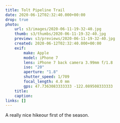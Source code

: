 ```yaml
---
title: Tolt Pipeline Trail
date: 2020-06-12T02:32:40.000+00:00
drop: true
photo:
    url: s3/images/2020-06-11-19-32-40.jpg
    thumb: s3/thumbs/2020-06-11-19-32-40.jpg
    preview: s3/previews/2020-06-11-19-32-40.jpg
    created: 2020-06-12T02:32:40.000+00:00
    exif:
        make: Apple
        model: iPhone 7
        lens: iPhone 7 back camera 3.99mm f/1.8
        iso: "20"
        aperture: "1.8"
        shutter_speed: 1/709
        focal_length: 4.0 mm
        gps: 47.7363083333333 -122.089508333333
    title:
    caption:
links: []
---
```


A really nice hikeour first of the season.
